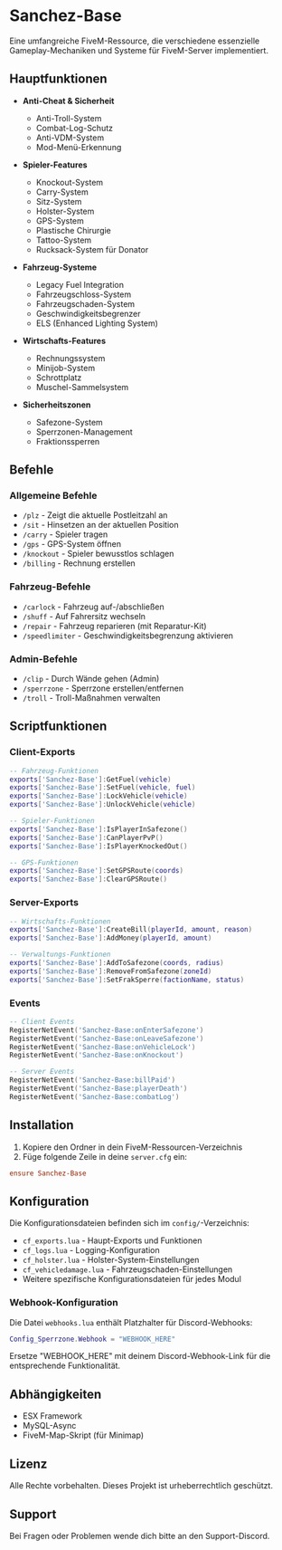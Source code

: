 # Sanchez-Base

Eine umfangreiche FiveM-Ressource, die verschiedene essenzielle Gameplay-Mechaniken und Systeme für FiveM-Server implementiert.

## Hauptfunktionen

- **Anti-Cheat & Sicherheit**
  - Anti-Troll-System
  - Combat-Log-Schutz
  - Anti-VDM-System
  - Mod-Menü-Erkennung

- **Spieler-Features**
  - Knockout-System
  - Carry-System
  - Sitz-System
  - Holster-System
  - GPS-System
  - Plastische Chirurgie
  - Tattoo-System
  - Rucksack-System für Donator

- **Fahrzeug-Systeme**
  - Legacy Fuel Integration
  - Fahrzeugschloss-System
  - Fahrzeugschaden-System
  - Geschwindigkeitsbegrenzer
  - ELS (Enhanced Lighting System)

- **Wirtschafts-Features**
  - Rechnungssystem
  - Minijob-System
  - Schrottplatz
  - Muschel-Sammelsystem

- **Sicherheitszonen**
  - Safezone-System
  - Sperrzonen-Management
  - Fraktionssperren

## Befehle

### Allgemeine Befehle
- `/plz` - Zeigt die aktuelle Postleitzahl an
- `/sit` - Hinsetzen an der aktuellen Position
- `/carry` - Spieler tragen
- `/gps` - GPS-System öffnen
- `/knockout` - Spieler bewusstlos schlagen
- `/billing` - Rechnung erstellen

### Fahrzeug-Befehle
- `/carlock` - Fahrzeug auf-/abschließen
- `/shuff` - Auf Fahrersitz wechseln
- `/repair` - Fahrzeug reparieren (mit Reparatur-Kit)
- `/speedlimiter` - Geschwindigkeitsbegrenzung aktivieren

### Admin-Befehle
- `/clip` - Durch Wände gehen (Admin)
- `/sperrzone` - Sperrzone erstellen/entfernen
- `/troll` - Troll-Maßnahmen verwalten

## Scriptfunktionen

### Client-Exports
```lua
-- Fahrzeug-Funktionen
exports['Sanchez-Base']:GetFuel(vehicle)
exports['Sanchez-Base']:SetFuel(vehicle, fuel)
exports['Sanchez-Base']:LockVehicle(vehicle)
exports['Sanchez-Base']:UnlockVehicle(vehicle)

-- Spieler-Funktionen
exports['Sanchez-Base']:IsPlayerInSafezone()
exports['Sanchez-Base']:CanPlayerPvP()
exports['Sanchez-Base']:IsPlayerKnockedOut()

-- GPS-Funktionen
exports['Sanchez-Base']:SetGPSRoute(coords)
exports['Sanchez-Base']:ClearGPSRoute()
```

### Server-Exports
```lua
-- Wirtschafts-Funktionen
exports['Sanchez-Base']:CreateBill(playerId, amount, reason)
exports['Sanchez-Base']:AddMoney(playerId, amount)

-- Verwaltungs-Funktionen
exports['Sanchez-Base']:AddToSafezone(coords, radius)
exports['Sanchez-Base']:RemoveFromSafezone(zoneId)
exports['Sanchez-Base']:SetFrakSperre(factionName, status)
```

### Events
```lua
-- Client Events
RegisterNetEvent('Sanchez-Base:onEnterSafezone')
RegisterNetEvent('Sanchez-Base:onLeaveSafezone')
RegisterNetEvent('Sanchez-Base:onVehicleLock')
RegisterNetEvent('Sanchez-Base:onKnockout')

-- Server Events
RegisterNetEvent('Sanchez-Base:billPaid')
RegisterNetEvent('Sanchez-Base:playerDeath')
RegisterNetEvent('Sanchez-Base:combatLog')
```

## Installation

1. Kopiere den Ordner in dein FiveM-Ressourcen-Verzeichnis
2. Füge folgende Zeile in deine `server.cfg` ein:
```cfg
ensure Sanchez-Base
```

## Konfiguration

Die Konfigurationsdateien befinden sich im `config/`-Verzeichnis:

- `cf_exports.lua` - Haupt-Exports und Funktionen
- `cf_logs.lua` - Logging-Konfiguration
- `cf_holster.lua` - Holster-System-Einstellungen
- `cf_vehicledamage.lua` - Fahrzeugschaden-Einstellungen
- Weitere spezifische Konfigurationsdateien für jedes Modul

### Webhook-Konfiguration

Die Datei `webhooks.lua` enthält Platzhalter für Discord-Webhooks:
```lua
Config_Sperrzone.Webhook = "WEBHOOK_HERE"
```
Ersetze "WEBHOOK_HERE" mit deinem Discord-Webhook-Link für die entsprechende Funktionalität.

## Abhängigkeiten

- ESX Framework
- MySQL-Async
- FiveM-Map-Skript (für Minimap)

## Lizenz

Alle Rechte vorbehalten. Dieses Projekt ist urheberrechtlich geschützt.

## Support

Bei Fragen oder Problemen wende dich bitte an den Support-Discord.
